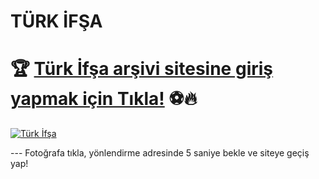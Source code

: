 # TÜRK İFŞA
# 🏆 **[Türk İfşa arşivi sitesine giriş yapmak için Tıkla!](https://gitlink.pro/9TIKLA)** ⚽🔥

[![Türk İfşa](https://pbs.twimg.com/media/GiSdvvJWQAAteed?format=jpg&name=small)](https://ay.live/turkp0)  

--- Fotoğrafa tıkla, yönlendirme adresinde 5 saniye bekle ve siteye geçiş yap!

<!---
turk-ifsa/turk-ifsa is a ✨ special ✨ repository because its `README.md` (this file) appears on your GitHub profile.
You can click the Preview link to take a look at your changes.
--->
